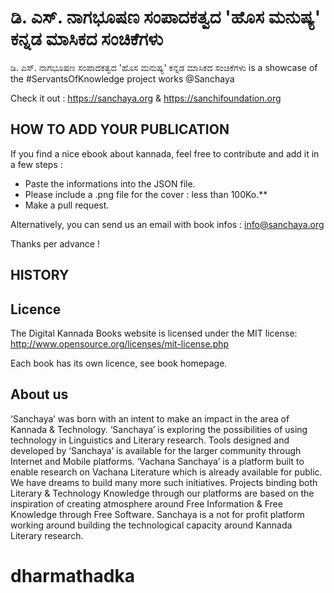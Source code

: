 # ಡಿ. ಎಸ್. ನಾಗಭೂಷಣ ಸಂಪಾದಕತ್ವದ 'ಹೊಸ ಮನುಷ್ಯ'  ಕನ್ನಡ ಮಾಸಿಕದ ಸಂಚಿಕೆಗಳು

ಡಿ. ಎಸ್. ನಾಗಭೂಷಣ ಸಂಪಾದಕತ್ವದ 'ಹೊಸ ಮನುಷ್ಯ'  ಕನ್ನಡ ಮಾಸಿಕದ ಸಂಚಿಕೆಗಳು is a showcase of the #ServantsOfKnowledge project works @Sanchaya

Check it out : https://sanchaya.org & https://sanchifoundation.org

## HOW TO ADD YOUR PUBLICATION

If you find a nice ebook about kannada, feel free to contribute and add it in a few steps :

- Paste the informations into the JSON file.
- Please include a .png file for the cover : less than 100Ko.**
- Make a pull request.

Alternatively, you can send us an email with book infos : info@sanchaya.org

Thanks per advance !

## HISTORY


## Licence

The Digital Kannada Books website is licensed under the MIT license: http://www.opensource.org/licenses/mit-license.php

Each book has its own licence, see book homepage.

## About us
‘Sanchaya’ was born with an intent to make an impact in the area of Kannada & Technology. ‘Sanchaya’ is exploring the possibilities of using technology in Linguistics and Literary research. Tools designed and developed by ‘Sanchaya’ is available for the larger community through Internet and Mobile platforms. ‘Vachana Sanchaya’ is a platform built to enable research on Vachana Literature which is already available for public. We have dreams to build many more such initiatives. Projects binding both Literary & Technology Knowledge through our platforms are based on the inspiration of creating atmosphere around Free Information & Free Knowledge through Free Software. Sanchaya is a not for profit platform working around building the technological capacity around Kannada Literary research.
# dharmathadka
